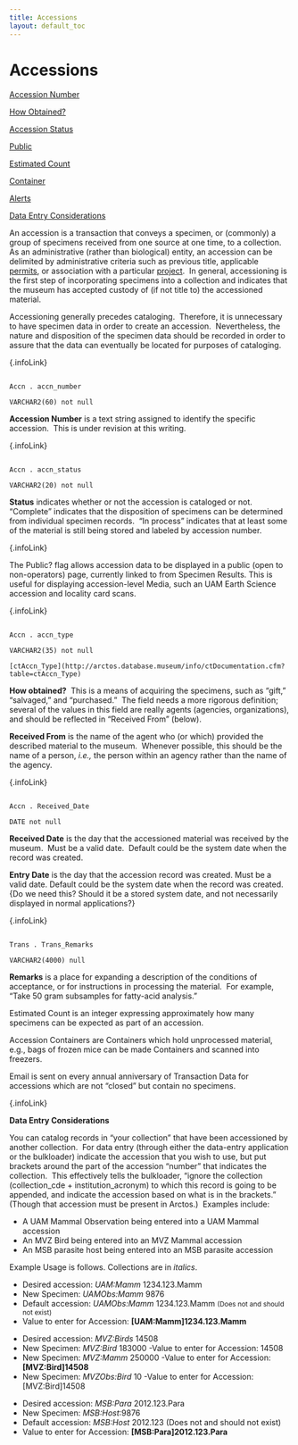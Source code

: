 ```yaml
---
title: Accessions
layout: default_toc
---
```


# Accessions

<div class="anchors">

[Accession Number](#accn_number)

[How Obtained?](#accn_type)

[Accession Status](#accn_status)

[Public](#public)

[Estimated Count](#estimated_count)

[Container](#container)

[Alerts](#notification)

[Data Entry Considerations](#dataentry)

</div>

An accession is a transaction that conveys a specimen, or (commonly) a
group of specimens received from one source at one time, to a
collection.  As an administrative (rather than biological) entity, an
accession can be delimited by administrative criteria such as previous
title, applicable [permits](permit), or association with a particular
[project](projects/).  In general, accessioning is the first step of
incorporating specimens into a collection and indicates that the museum
has accepted custody of (if not title to) the accessioned material.

Accessioning generally precedes cataloging.  Therefore, it is
unnecessary to have specimen data in order to create an accession. 
Nevertheless, the nature and disposition of the specimen data should be
recorded in order to assure that the data can eventually be located for
purposes of cataloging.

[](){.infoLink}

```

Accn . accn_number

VARCHAR2(60) not null

```

**Accession Number** is a text string assigned to identify the specific
accession.  This is under revision at this writing.

[](){.infoLink}

```

Accn . accn_status

VARCHAR2(20) not null

```

**Status** indicates whether or not the accession is cataloged or not. 
“Complete” indicates that the disposition of specimens can be determined
from individual specimen records.  “In process” indicates that at least
some of the material is still being stored and labeled by accession
number.

[](){.infoLink}

The Public? flag allows accession data to be displayed in a public (open
to non-operators) page, currently linked to from Specimen Results. This
is useful for displaying accession-level Media, such an UAM Earth
Science accession and locality card scans.

[](){.infoLink}

```

Accn . accn_type

VARCHAR2(35) not null

[ctAccn_Type](http://arctos.database.museum/info/ctDocumentation.cfm?table=ctAccn_Type)

```

**How obtained?**  This is a means of acquiring the specimens, such as
“gift,” “salvaged,” and “purchased.”  The field needs a more rigorous
definition; several of the values in this field are really agents
(agencies, organizations), and should be reflected in “Received From”
(below).

**Received From** is the name of the agent who (or which) provided the
described material to the museum.  Whenever possible, this should be the
name of a person, *i.e.,* the person within an agency rather than the
name of the agency.

[](){.infoLink}

```

Accn . Received_Date

DATE not null

```

**Received Date** is the day that the accessioned material was received
by the museum.  Must be a valid date.  Default could be the system date
when the record was created.

**Entry Date** is the day that the accession record was created. Must be
a valid date. Default could be the system date when the record was
created.  {Do we need this? Should it be a stored system date, and not
necessarily displayed in normal applications?}

[](){.infoLink}

```

Trans . Trans_Remarks

VARCHAR2(4000) null

```

**Remarks** is a place for expanding a description of the conditions of
acceptance, or for instructions in processing the material.  For
example, “Take 50 gram subsamples for fatty-acid analysis.”


Estimated Count is an integer expressing approximately how many
specimens can be expected as part of an accession.


Accession Containers are Containers which hold unprocessed material,
e.g., bags of frozen mice can be made Containers and scanned into
freezers.


Email is sent on every annual anniversary of Transaction Data for
accessions which are not “closed” but contain no specimens.

[](#top){.infoLink}

**Data Entry Considerations**

You can catalog records in “your collection” that have been accessioned
by another collection.  For data entry (through either the data-entry
application or the bulkloader) indicate the accession that you wish to
use, but put brackets around the part of the accession “number” that
indicates the collection.  This effectively tells the bulkloader,
“ignore the collection (collection_cde + institution_acronym) to which
this record is going to be appended, and indicate the accession based on
what is in the brackets.” (Though that accession must be present in
Arctos.)  Examples include:

-   A UAM Mammal Observation being entered into a UAM Mammal accession
-   An MVZ Bird being entered into an MVZ Mammal accession
-   An MSB parasite host being entered into an MSB parasite accession

Example Usage is follows. Collections are in <span
style="font-style:italic">italics</span>.

-   Desired accession: <span style="font-style:italic">UAM:Mamm</span>
    1234.123.Mamm
-   New Specimen: <span style="font-style:italic">UAMObs:Mamm</span>
    9876
-   Default accession: <span
    style="font-style:italic">UAMObs:Mamm</span> 1234.123.Mamm <span
    style="font-size:85%">(Does not and should not exist)</span>
-   Value to enter for Accession: **\[UAM:Mamm\]1234.123.Mamm**

<!-- -->

-   Desired accession: <span style="font-style:italic">MVZ:Birds</span>
    14508
-   New Specimen: <span style="font-style:italic">MVZ:Bird </span>183000
    -Value to enter for Accession: 14508
-   New Specimen: *MVZ:Mamm* 250000 -Value to enter for Accession:
    **\[MVZ:Bird\]14508**
-   New Specimen: *MVZObs:Bird* 10 -Value to enter for Accession:
    \[MVZ:Bird\]14508

<!-- -->

-   Desired accession: *MSB:Para* 2012.123.Para
-   New Specimen: *MSB:Host*:9876
-   Default accession: *MSB:Host* 2012.123 (Does not and should
    not exist)
-   Value to enter for Accession: **\[MSB:Para\]2012.123.Para**
